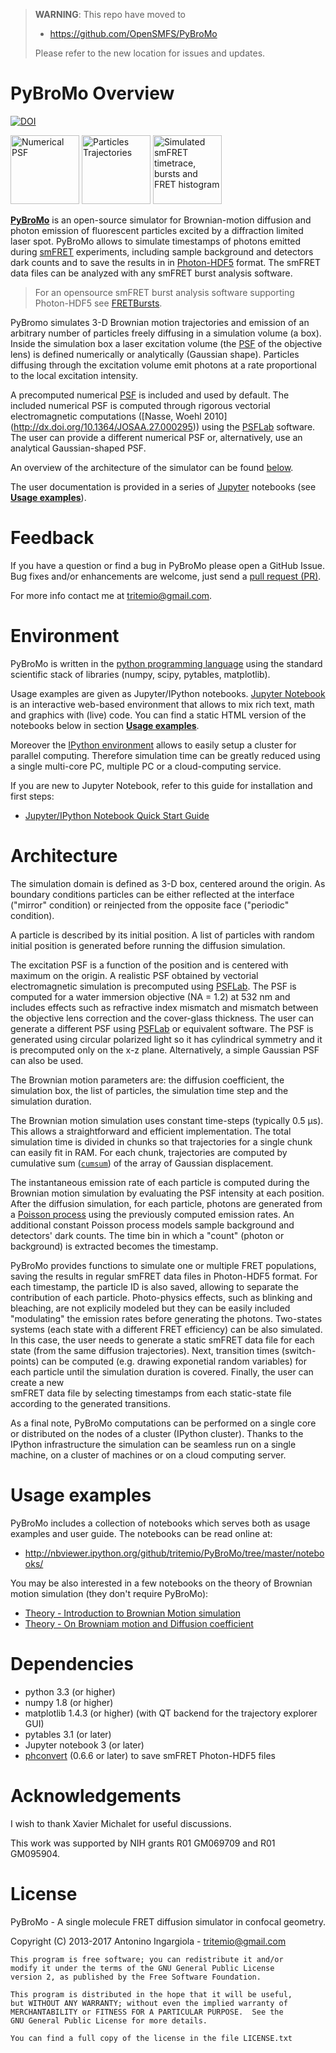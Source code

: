 > **WARNING**: This repo have moved to 
> - https://github.com/OpenSMFS/PyBroMo
>
> Please refer to the new location for issues and updates.

# PyBroMo Overview

[![DOI](https://zenodo.org/badge/5991/tritemio/PyBroMo.svg)](https://zenodo.org/badge/latestdoi/5991/tritemio/PyBroMo)

<div>
<img title="Numerical PSF" src="https://cloud.githubusercontent.com/assets/4156237/11383966/b5781438-92c0-11e5-982c-0499b95dac43.png" height="110" />
<img title="Particles Trajectories" src="https://cloud.githubusercontent.com/assets/4156237/11383974/c3020bae-92c0-11e5-86d7-0f41055e2095.png" height="110" />
<img title="Simulated smFRET timetrace, bursts and FRET histogram" src="https://cloud.githubusercontent.com/assets/4156237/11384620/11051666-92c6-11e5-871e-041e71839f22.png" height="110" />
</div>

**[PyBroMo](http://tritemio.github.io/PyBroMo/)** is an open-source simulator
for Brownian-motion diffusion and photon emission of fluorescent particles
excited by a diffraction limited laser spot.
PyBroMo allows to simulate timestamps of photons emitted during
[smFRET](http://en.wikipedia.org/wiki/Single-molecule_FRET) experiments,
including sample background and detectors dark counts and to save the results in
in [Photon-HDF5](http://photon-hdf5.org) format. The smFRET data files can
be analyzed with any smFRET burst analysis software.

> For an opensource smFRET burst analysis software supporting Photon-HDF5 see [FRETBursts](https://github.com/tritemio/FRETBursts).

PyBromo simulates 3-D Brownian motion trajectories and emission of an
arbitrary number of particles freely diffusing in a simulation volume (a box).
Inside the simulation box a laser excitation volume (the
[PSF](http://en.wikipedia.org/wiki/Point_spread_function) of the objective lens)
is defined numerically or analytically (Gaussian shape). Particles diffusing
through the excitation volume emit photons at a rate proportional to the
local excitation intensity.

A precomputed numerical [PSF](http://en.wikipedia.org/wiki/Point_spread_function)
is included and used by default.
The included numerical PSF is computed through
rigorous vectorial electromagnetic computations ([Nasse, Woehl 2010]
(http://dx.doi.org/10.1364/JOSAA.27.000295)) using the
[PSFLab](http://onemolecule.chem.uwm.edu/software) software.
The user can provide a different numerical PSF or,
alternatively, use an analytical Gaussian-shaped PSF.

An overview of the architecture of the simulator can be found
[below](#architecture).

The user documentation is provided in a series of [Jupyter](http://jupyter.org) notebooks
(see **[Usage examples](#usage-examples)**).

# Feedback

If you have a question or find a bug in PyBroMo please open a GitHub Issue.
Bug fixes and/or enhancements are welcome, just send a [pull request (PR)](https://help.github.com/articles/using-pull-requests).

For more info contact me at tritemio@gmail.com.

# Environment

PyBroMo is written in the [python programming language](http://www.python.org/)
using the standard scientific stack of libraries (numpy, scipy, pytables,
matplotlib).

Usage examples are given as
Jupyter/IPython notebooks.
[Jupyter Notebook](http://jupyter.org/) is an interactive web-based environment that allows to mix rich text, math and graphics with (live) code.
You can find a static HTML version of the notebooks below in section **[Usage examples](#usage-examples)**.

Moreover the [IPython environment](http://ipython.org/) allows to easily setup a cluster for parallel computing. Therefore simulation time can be
greatly reduced using a single multi-core PC, multiple PC or a cloud-computing service.

If you are new to Jupyter Notebook, refer to this guide for installation and first steps:

- [Jupyter/IPython Notebook Quick Start Guide](http://jupyter-notebook-beginner-guide.readthedocs.org)

# Architecture

The simulation domain is defined as 3-D box, centered around the origin. 
As boundary conditions particles can be either reflected at the interface ("mirror" condition) 
or reinjected from the opposite face ("periodic" condition).

A particle is described by its initial position. A list of particles with random initial position 
is generated before running the diffusion simulation.

The excitation PSF is a function of the position and is centered with maximum on the origin. 
A realistic PSF obtained by vectorial electromagnetic simulation is precomputed using 
[PSFLab](http://onemolecule.chem.uwm.edu/software). The PSF is computed for a
water immersion objective (NA = 1.2) at 532 nm
and includes effects such as refractive index mismatch and mismatch between the objective lens 
correction and the cover-glass thickness. The user can  generate a different PSF using 
[PSFLab](http://onemolecule.chem.uwm.edu/software) or equivalent software. The PSF is generated 
using circular polarized light so it has cylindrical symmetry and it is precomputed only on the x-z plane.
Alternatively, a simple Gaussian PSF can also be used.

The Brownian motion parameters are: the diffusion coefficient, the simulation box, 
the list of particles, the simulation time step and the simulation duration.

The Brownian motion simulation uses constant time-steps (typically 0.5 μs).
This allows a straightforward and efficient implementation.
The total simulation time is divided in chunks so that trajectories for a single chunk
can easily fit in RAM. For each chunk, trajectories are computed by 
cumulative sum ([`cumsum`](http://docs.scipy.org/doc/numpy/reference/generated/numpy.cumsum.html)) 
of the array of Gaussian displacement.

The instantaneous emission rate of each particle is computed during the Brownian motion simulation
by evaluating the PSF intensity at each position. After the diffusion simulation, for each particle, 
photons are generated from a [Poisson process](http://en.wikipedia.org/wiki/Poisson_process) using the 
previously computed emission rates. An additional constant Poisson process models sample background 
and detectors' dark counts. The time bin in which a "count" (photon or background) is extracted
becomes the timestamp.

PyBroMo provides functions to simulate one or multiple FRET populations,
saving the results in regular smFRET data files in Photon-HDF5 format. For each timestamp,
the particle ID is also saved, allowing to separate the contribution of each particle.
Photo-physics effects, such as blinking and bleaching, are not explicily 
modeled but they can be easily included "modulating" the emission
rates before generating the photons.
Two-states systems (each state with a different FRET efficiency) can be also 
simulated. In this case, the user needs to generate a static smFRET data file for each state
(from the same diffusion trajectories). Next, transition times (switch-points) can be
computed (e.g. drawing exponetial random variables) for each particle until the simulation 
duration is covered. Finally, the user can create a new  
smFRET data file by selecting timestamps from each static-state file
according to the generated transitions.

As a final note, PyBroMo computations can be performed on a single core
or distributed on the nodes of a cluster (IPython cluster). 
Thanks to the IPython infrastructure the simulation can be seamless run on a single machine, 
on a cluster of machines or on a cloud computing server.

# Usage examples

PyBroMo includes a collection of notebooks which serves both as usage examples
and user guide. The notebooks can be read online at:

- http://nbviewer.ipython.org/github/tritemio/PyBroMo/tree/master/notebooks/

You may be also interested in a few notebooks on the theory of Brownian motion
simulation (they don't require PyBroMo):

* [Theory - Introduction to Brownian Motion simulation](http://nbviewer.ipython.org/urls/raw.github.com/tritemio/PyBroMo/master/notebooks/Theory%2520-%2520Introduction%2520to%2520Brownian%2520Motion%2520simulation.ipynb)
* [Theory - On Browniam motion and Diffusion coefficient](http://nbviewer.ipython.org/urls/raw.github.com/tritemio/PyBroMo/master/notebooks/Theory%2520-%2520On%2520Browniam%2520motion%2520and%2520Diffusion%2520coefficient.ipynb)

# Dependencies

- python 3.3 (or higher)
- numpy 1.8 (or higher)
- matplotlib 1.4.3 (or higher) (with QT backend for the trajectory explorer GUI)
- pytables 3.1 (or later)
- Jupyter notebook 3 (or later)
- [phconvert](http://photon-hdf5.github.io/phconvert/) (0.6.6 or later) to save smFRET Photon-HDF5 files

# Acknowledgements

I wish to thank Xavier Michalet for useful discussions.

This work was supported by NIH grants R01 GM069709 and R01 GM095904.

# License

PyBroMo - A single molecule FRET diffusion simulator in confocal geometry.

Copyright (C) 2013-2017  Antonino Ingargiola - <tritemio@gmail.com>

    This program is free software; you can redistribute it and/or
    modify it under the terms of the GNU General Public License
    version 2, as published by the Free Software Foundation.

    This program is distributed in the hope that it will be useful,
    but WITHOUT ANY WARRANTY; without even the implied warranty of
    MERCHANTABILITY or FITNESS FOR A PARTICULAR PURPOSE.  See the
    GNU General Public License for more details.

    You can find a full copy of the license in the file LICENSE.txt
